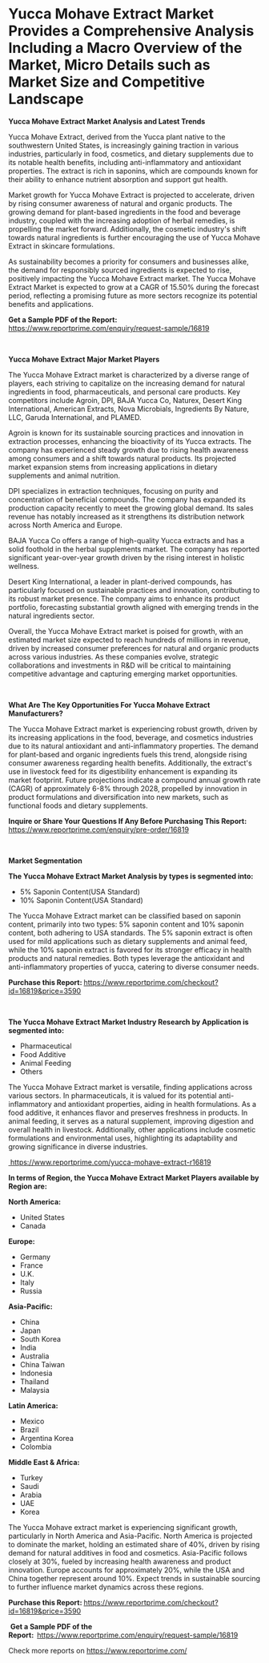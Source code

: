<p><h1>Yucca Mohave Extract Market Provides a Comprehensive Analysis Including a Macro Overview of the Market, Micro Details such as Market Size and Competitive Landscape</h1></p><p><strong>Yucca Mohave Extract Market Analysis and Latest Trends</strong></p>
<p><p>Yucca Mohave Extract, derived from the Yucca plant native to the southwestern United States, is increasingly gaining traction in various industries, particularly in food, cosmetics, and dietary supplements due to its notable health benefits, including anti-inflammatory and antioxidant properties. The extract is rich in saponins, which are compounds known for their ability to enhance nutrient absorption and support gut health.</p><p>Market growth for Yucca Mohave Extract is projected to accelerate, driven by rising consumer awareness of natural and organic products. The growing demand for plant-based ingredients in the food and beverage industry, coupled with the increasing adoption of herbal remedies, is propelling the market forward. Additionally, the cosmetic industry's shift towards natural ingredients is further encouraging the use of Yucca Mohave Extract in skincare formulations.</p><p>As sustainability becomes a priority for consumers and businesses alike, the demand for responsibly sourced ingredients is expected to rise, positively impacting the Yucca Mohave Extract market. The Yucca Mohave Extract Market is expected to grow at a CAGR of 15.50% during the forecast period, reflecting a promising future as more sectors recognize its potential benefits and applications.</p></p>
<p><strong>Get a Sample PDF of the Report:&nbsp;</strong> <a href="https://www.reportprime.com/enquiry/request-sample/16819?utm_campaign=3107&utm_medium=2&utm_source=Github&utm_content=ia&utm_term=18032025&utm_id=yucca-mohave-extract">https://www.reportprime.com/enquiry/request-sample/16819</a></p>
<p>&nbsp;</p>
<p><strong>Yucca Mohave Extract Major Market Players</strong></p>
<p><p>The Yucca Mohave Extract market is characterized by a diverse range of players, each striving to capitalize on the increasing demand for natural ingredients in food, pharmaceuticals, and personal care products. Key competitors include Agroin, DPI, BAJA Yucca Co, Naturex, Desert King International, American Extracts, Nova Microbials, Ingredients By Nature, LLC, Garuda International, and PLAMED.</p><p>Agroin is known for its sustainable sourcing practices and innovation in extraction processes, enhancing the bioactivity of its Yucca extracts. The company has experienced steady growth due to rising health awareness among consumers and a shift towards natural products. Its projected market expansion stems from increasing applications in dietary supplements and animal nutrition.</p><p>DPI specializes in extraction techniques, focusing on purity and concentration of beneficial compounds. The company has expanded its production capacity recently to meet the growing global demand. Its sales revenue has notably increased as it strengthens its distribution network across North America and Europe.</p><p>BAJA Yucca Co offers a range of high-quality Yucca extracts and has a solid foothold in the herbal supplements market. The company has reported significant year-over-year growth driven by the rising interest in holistic wellness. </p><p>Desert King International, a leader in plant-derived compounds, has particularly focused on sustainable practices and innovation, contributing to its robust market presence. The company aims to enhance its product portfolio, forecasting substantial growth aligned with emerging trends in the natural ingredients sector.</p><p>Overall, the Yucca Mohave Extract market is poised for growth, with an estimated market size expected to reach hundreds of millions in revenue, driven by increased consumer preferences for natural and organic products across various industries. As these companies evolve, strategic collaborations and investments in R&D will be critical to maintaining competitive advantage and capturing emerging market opportunities.</p></p>
<p>&nbsp;</p>
<p><strong>What Are The Key Opportunities For Yucca Mohave Extract Manufacturers?</strong></p>
<p><p>The Yucca Mohave Extract market is experiencing robust growth, driven by its increasing applications in the food, beverage, and cosmetics industries due to its natural antioxidant and anti-inflammatory properties. The demand for plant-based and organic ingredients fuels this trend, alongside rising consumer awareness regarding health benefits. Additionally, the extract's use in livestock feed for its digestibility enhancement is expanding its market footprint. Future projections indicate a compound annual growth rate (CAGR) of approximately 6-8% through 2028, propelled by innovation in product formulations and diversification into new markets, such as functional foods and dietary supplements.</p></p>
<p><strong>Inquire or Share Your Questions If Any Before Purchasing This Report:</strong> <a href="https://www.reportprime.com/enquiry/pre-order/16819?utm_campaign=3107&utm_medium=2&utm_source=Github&utm_content=ia&utm_term=18032025&utm_id=yucca-mohave-extract">https://www.reportprime.com/enquiry/pre-order/16819</a></p>
<p>&nbsp;</p>
<p><strong>Market Segmentation</strong></p>
<p><strong>The Yucca Mohave Extract Market Analysis by types is segmented into:</strong></p>
<p><ul><li>5% Saponin Content(USA Standard)</li><li>10% Saponin Content(USA Standard)</li></ul></p>
<p><p>The Yucca Mohave Extract market can be classified based on saponin content, primarily into two types: 5% saponin content and 10% saponin content, both adhering to USA standards. The 5% saponin extract is often used for mild applications such as dietary supplements and animal feed, while the 10% saponin extract is favored for its stronger efficacy in health products and natural remedies. Both types leverage the antioxidant and anti-inflammatory properties of yucca, catering to diverse consumer needs.</p></p>
<p><strong>Purchase this Report:&nbsp;</strong><a href="https://www.reportprime.com/checkout?id=16819&price=3590&utm_campaign=3107&utm_medium=2&utm_source=Github&utm_content=ia&utm_term=18032025&utm_id=yucca-mohave-extract">https://www.reportprime.com/checkout?id=16819&price=3590</a></p>
<p>&nbsp;</p>
<p><strong>The Yucca Mohave Extract Market Industry Research by Application is segmented into:</strong></p>
<p><ul><li>Pharmaceutical</li><li>Food Additive</li><li>Animal Feeding</li><li>Others</li></ul></p>
<p><p>The Yucca Mohave Extract market is versatile, finding applications across various sectors. In pharmaceuticals, it is valued for its potential anti-inflammatory and antioxidant properties, aiding in health formulations. As a food additive, it enhances flavor and preserves freshness in products. In animal feeding, it serves as a natural supplement, improving digestion and overall health in livestock. Additionally, other applications include cosmetic formulations and environmental uses, highlighting its adaptability and growing significance in diverse industries.</p></p>
<p><a href="https://www.reportprime.com/yucca-mohave-extract-r16819?utm_campaign=3107&utm_medium=2&utm_source=Github&utm_content=ia&utm_term=18032025&utm_id=yucca-mohave-extract">&nbsp;https://www.reportprime.com/yucca-mohave-extract-r16819</a></p>
<p><strong>In terms of Region, the Yucca Mohave Extract Market Players available by Region are:</strong></p>
<p>
    <p> <strong> North America: </strong>
        <ul>
            <li>United States</li>
            <li>Canada</li>
        </ul>
        </p> 
    <p> <strong> Europe: </strong>
        <ul>
            <li>Germany</li>
            <li>France</li>
            <li>U.K.</li>
            <li>Italy</li>
            <li>Russia</li>
        </ul>
        </p> 
    <p> <strong> Asia-Pacific: </strong>
        <ul>
            <li>China</li>
            <li>Japan</li>
            <li>South Korea</li>
            <li>India</li>
            <li>Australia</li>
            <li>China Taiwan</li>
            <li>Indonesia</li>
            <li>Thailand</li>
            <li>Malaysia</li>
        </ul>
        </p> 
    <p> <strong> Latin America: </strong>
        <ul>
            <li>Mexico</li>
            <li>Brazil</li>
            <li>Argentina Korea</li>
            <li>Colombia</li>
        </ul>
        </p> 
    <p> <strong> Middle East & Africa: </strong>
        <ul>
            <li>Turkey</li>
            <li>Saudi</li>
            <li>Arabia</li>
            <li>UAE</li>
            <li>Korea</li>
        </ul>
    </p>
    </p>
<p><p>The Yucca Mohave extract market is experiencing significant growth, particularly in North America and Asia-Pacific. North America is projected to dominate the market, holding an estimated share of 40%, driven by rising demand for natural additives in food and cosmetics. Asia-Pacific follows closely at 30%, fueled by increasing health awareness and product innovation. Europe accounts for approximately 20%, while the USA and China together represent around 10%. Expect trends in sustainable sourcing to further influence market dynamics across these regions.</p></p>
<p><strong>Purchase this Report: </strong><a href="https://www.reportprime.com/checkout?id=16819&price=3590&utm_campaign=3107&utm_medium=2&utm_source=Github&utm_content=ia&utm_term=18032025&utm_id=yucca-mohave-extract">https://www.reportprime.com/checkout?id=16819&price=3590</a></p>
<p>&nbsp;<strong>Get a Sample PDF of the Report:&nbsp;&nbsp;</strong><a href="https://www.reportprime.com/enquiry/request-sample/16819?utm_campaign=3107&utm_medium=2&utm_source=Github&utm_content=ia&utm_term=18032025&utm_id=yucca-mohave-extract">https://www.reportprime.com/enquiry/request-sample/16819</a></p>
<p><strong></strong></p>
<p>Check more reports on <a href="https://www.reportprime.com/?utm_campaign=3107&utm_medium=2&utm_source=Github&utm_content=ia&utm_term=18032025&utm_id=yucca-mohave-extract">https://www.reportprime.com/</a></p>